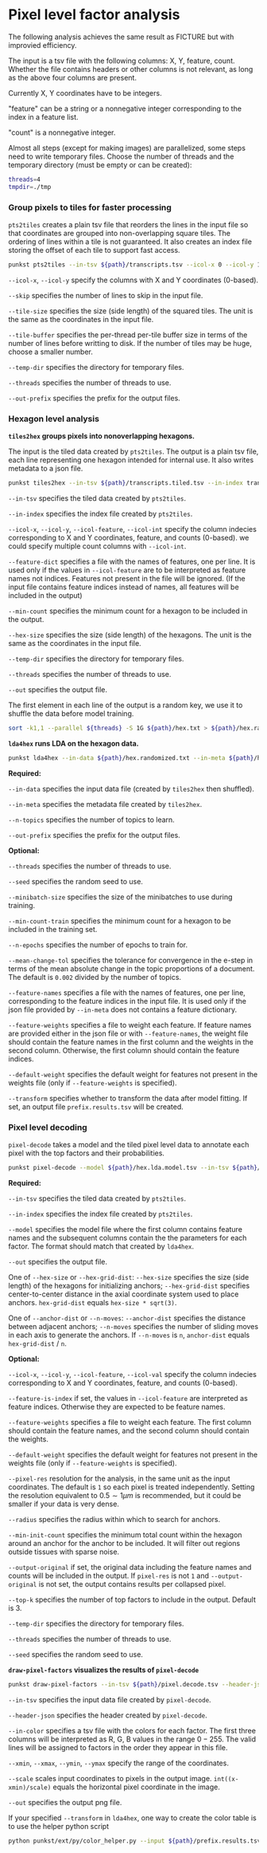# Pixel level factor analysis

The following analysis achieves the same result as FICTURE but with improvied efficiency.

The input is a tsv file with the following columns: X, Y, feature, count. Whether the file contains headers or other columns is not relevant, as long as the above four columns are present.

Currently X, Y coordinates have to be integers.

"feature" can be a string or a nonnegative integer corresponding to the index in a feature list.

"count" is a nonnegative integer.

Almost all steps (except for making images) are parallelized, some steps need to write temporary files. Choose the number of threads and the temporary directory (must be empty or can be created):
```bash
threads=4
tmpdir=./tmp
```

### Group pixels to tiles for faster processing

`pts2tiles` creates a plain tsv file that reorders the lines in the input file so that coordinates are grouped into non-overlapping square tiles. The ordering of lines within a tile is not guaranteed. It also creates an index file storing the offset of each tile to support fast access.

```bash
punkst pts2tiles --in-tsv ${path}/transcripts.tsv --icol-x 0 --icol-y 1 --skip 0 --temp-dir ${tmpdir} --tile-size 50000 --tile-buffer 1000 --threads ${threads} --out-prefix ${path}/transcripts.tiled
```

`--icol-x`, `--icol-y` specify the columns with X and Y coordinates (0-based).

`--skip` specifies the number of lines to skip in the input file.

`--tile-size` specifies the size (side length) of the squared tiles. The unit is the same as the coordinates in the input file.

`--tile-buffer` specifies the per-thread per-tile buffer size in terms of the number of lines before writting to disk. If the number of tiles may be huge, choose a smaller number.

`--temp-dir` specifies the directory for temporary files.

`--threads` specifies the number of threads to use.

`--out-prefix` specifies the prefix for the output files.

### Hexagon level analysis

**`tiles2hex` groups pixels into nonoverlapping hexagons.**

The input is the tiled data created by `pts2tiles`. The output is a plain tsv file, each line representing one hexagon intended for internal use. It also writes metadata to a json file.

```bash
punkst tiles2hex --in-tsv ${path}/transcripts.tiled.tsv --in-index transcripts.tiled.index --feature-dict ${path}/features.txt --icol-x 0 --icol-y 1 --icol-feature 2 --icol-int 3 --min-count 20 --hex-size 1039 --out ${path}/hex.txt --temp-dir $tmpdir --threads ${threads}
```

`--in-tsv` specifies the tiled data created by `pts2tiles`.

`--in-index` specifies the index file created by `pts2tiles`.

`--icol-x`, `--icol-y`, `--icol-feature`, `--icol-int` specify the column indecies corresponding to X and Y coordinates, feature, and counts (0-based).
we could specify multiple count columns with `--icol-int`.

`--feature-dict` specifies a file with the names of features, one per line. It is used only if the values in `--icol-feature` are to be interpreted as feature names not indices. Features not present in the file will be ignored. (If the input file contains feature indices instead of names, all features will be included in the output)

`--min-count` specifies the minimum count for a hexagon to be included in the output.

`--hex-size` specifies the size (side length) of the hexagons. The unit is the same as the coordinates in the input file.

`--temp-dir` specifies the directory for temporary files.

`--threads` specifies the number of threads to use.

`--out` specifies the output file.

The first element in each line of the output is a random key, we use it to shuffle the data before model training.
```bash
sort -k1,1 --parallel ${threads} -S 1G ${path}/hex.txt > ${path}/hex.randomized.txt
```

**`lda4hex` runs LDA on the hexagon data.**

```bash
punkst lda4hex --in-data ${path}/hex.randomized.txt --in-meta ${path}/hex.json --n-topics 12 --out-prefix ${path}/hex.lda --transform --min-count-train 50 --minibatch-size 512 --threads ${threads} --seed 1 --n-epochs 2 --mean-change-tol 1e-4
```

**Required:**

`--in-data` specifies the input data file (created by `tiles2hex` then shuffled).

`--in-meta` specifies the metadata file created by `tiles2hex`.

`--n-topics` specifies the number of topics to learn.

`--out-prefix` specifies the prefix for the output files.

**Optional:**

`--threads` specifies the number of threads to use.

`--seed` specifies the random seed to use.

`--minibatch-size` specifies the size of the minibatches to use during training.

`--min-count-train` specifies the minimum count for a hexagon to be included in the training set.

`--n-epochs` specifies the number of epochs to train for.

`--mean-change-tol` specifies the tolerance for convergence in the e-step in terms of the mean absolute change in the topic proportions of a document. The default is `0.002` divided by the number of topics.

`--feature-names` specifies a file with the names of features, one per line, corresponding to the feature indices in the input file. It is used only if the json file provided by `--in-meta` does not contains a feature dictionary.

`--feature-weights` specifies a file to weight each feature. If feature names are provided either in the json file or with `--feature-names`, the weight file should contain the feature names in the first column and the weights in the second column. Otherwise, the first column should contain the feature indices.

`--default-weight` specifies the default weight for features not present in the weights file (only if `--feature-weights` is specified).

`--transform` specifies whether to transform the data after model fitting. If set, an output file `prefix.results.tsv` will be created.


### Pixel level decoding

`pixel-decode` takes a model and the tiled pixel level data to annotate each pixel with the top factors and their probabilities.

```bash
punkst pixel-decode --model ${path}/hex.lda.model.tsv --in-tsv ${path}/transcripts.tiled.tsv --in-index ${path}/transcripts.tiled.index --temp-dir $tmpdir --out ${path}/pixel.decode.tsv --icol-x 0 --icol-y 1 --icol-feature 2 --icol-val 3 --hex-grid-dist 1200 --n-moves 2 --min-init-count 20 --pixel-res 50 --threads ${threads} --seed 1 --output-original
```

**Required:**

`--in-tsv` specifies the tiled data created by `pts2tiles`.

`--in-index` specifies the index file created by `pts2tiles`.

`--model` specifies the model file where the first column contains feature names and the subsequent columns contain the the parameters for each factor. The format should match that created by `lda4hex`.

`--out` specifies the output file.

One of `--hex-size` or `--hex-grid-dist`: `--hex-size` specifies the size (side length) of the hexagons for initializing anchors; `--hex-grid-dist` specifies center-to-center distance in the axial coordinate system used to place anchors. `hex-grid-dist` equals `hex-size * sqrt(3)`.

One of `--anchor-dist` or `--n-moves`: `--anchor-dist` specifies the distance between adjacent anchors; `--n-moves` specifies the number of sliding moves in each axis to generate the anchors. If `--n-moves` is `n`, `anchor-dist` equals `hex-grid-dist` / `n`.


**Optional:**

`--icol-x`, `--icol-y`, `--icol-feature`, `--icol-val` specify the column indecies corresponding to X and Y coordinates, feature, and counts (0-based).

`--feature-is-index` if set, the values in `--icol-feature` are interpreted as feature indices. Otherwise they are expected to be feature names.

`--feature-weights` specifies a file to weight each feature. The first column should contain the feature names, and the second column should contain the weights.

`--default-weight` specifies the default weight for features not present in the weights file (only if `--feature-weights` is specified).

`--pixel-res` resolution for the analysis, in the same unit as the input coordinates. The default is `1` so each pixel is treated independently. Setting the resolution equivalent to $0.5\sim 1 \mu m$ is recommended, but it could be smaller if your data is very dense.

`--radius` specifies the radius within which to search for anchors.

`--min-init-count` specifies the minimum total count within the hexagon around an anchor for the anchor to be included. It will filter out regions outside tissues with sparse noise.

`--output-original` if set, the original data including the feature names and counts will be included in the output. If `pixel-res` is not `1` and `--output-original` is not set, the output contains results per collapsed pixel.

`--top-k` specifies the number of top factors to include in the output. Default is $3$.

`--temp-dir` specifies the directory for temporary files.

`--threads` specifies the number of threads to use.

`--seed` specifies the random seed to use.




**`draw-pixel-factors` visualizes the results of `pixel-decode`**

```bash
punkst draw-pixel-factors --in-tsv ${path}/pixel.decode.tsv --header-json ${path}/pixel.decode.json --in-color ${path}/color.rgb.tsv --out ${path}/pixel.png --scale 100 --xmin ${xmin} --xmax ${xmax} --ymin ${ymin} --ymax ${ymax}
```

`--in-tsv` specifies the input data file created by `pixel-decode`.

`--header-json` specifies the header created by `pixel-decode`.

`--in-color` specifies a tsv file with the colors for each factor. The first three columns will be interpreted as R, G, B values in the range $0-255$. The valid lines will be assigned to factors in the order they appear in this file.

`--xmin`, `--xmax`, `--ymin`, `--ymax` specify the range of the coordinates.

`--scale` scales input coordinates to pixels in the output image. `int((x-xmin)/scale)` equals the horizontal pixel coordinate in the image.

`--out` specifies the output png file.

If your specified `--transform` in `lda4hex`, one way to create the color table is to use the helper python script
```bash
python punkst/ext/py/color_helper.py --input ${path}/prefix.results.tsv --output ${path}/color
```
